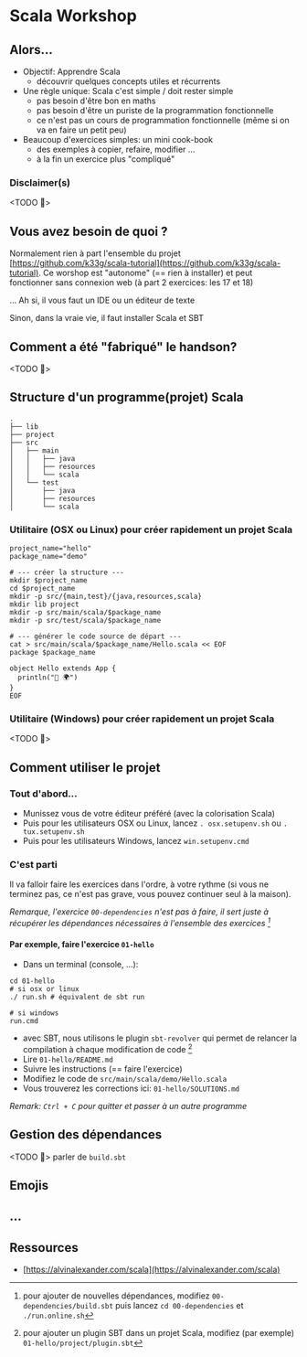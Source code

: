 # Scala Workshop

## Alors...

- Objectif: Apprendre Scala
  - découvrir quelques concepts utiles et récurrents
- Une règle unique: Scala c'est simple / doit rester simple
  - pas besoin d'être bon en maths
  - pas besoin d'être un puriste de la programmation fonctionnelle
  - ce n'est pas un cours de programmation fonctionnelle (même si on va en faire un petit peu)
- Beaucoup d'exercices simples: un mini cook-book
  - des exemples à copier, refaire, modifier ...
  - à la fin un exercice plus "compliqué"

### Disclaimer(s)

<TODO 🚧>


## Vous avez besoin de quoi ?

Normalement rien à part l'ensemble du projet [https://github.com/k33g/scala-tutorial](https://github.com/k33g/scala-tutorial). Ce worshop est "autonome" (== rien à installer) et peut fonctionner sans connexion web (à part 2 exercices: les 17 et 18)

... Ah si, il vous faut un IDE ou un éditeur de texte

Sinon, dans la vraie vie, il faut installer Scala et SBT

## Comment a été "fabriqué" le handson?

<TODO 🚧>

## Structure d'un programme(projet) Scala

```
.
├── lib
├── project
├── src
│   ├── main
│   │   ├── java
│   │   ├── resources
│   │   └── scala
│   └── test
│       ├── java
│       ├── resources
│       └── scala
```

### Utilitaire (OSX ou Linux) pour créer rapidement un projet Scala

```shell
project_name="hello"
package_name="demo"

# --- créer la structure ---
mkdir $project_name
cd $project_name
mkdir -p src/{main,test}/{java,resources,scala}
mkdir lib project
mkdir -p src/main/scala/$package_name
mkdir -p src/test/scala/$package_name

# --- générer le code source de départ ---
cat > src/main/scala/$package_name/Hello.scala << EOF
package $package_name

object Hello extends App {
  println("👋 🌍")
}
EOF
```

### Utilitaire (Windows) pour créer rapidement un projet Scala

<TODO 🚧>

## Comment utiliser le projet

### Tout d'abord...

- Munissez vous de votre éditeur préféré (avec la colorisation Scala)
- Puis pour les utilisateurs OSX ou Linux, lancez `. osx.setupenv.sh` ou `. tux.setupenv.sh`
- Puis pour les utilisateurs Windows, lancez `win.setupenv.cmd`

### C'est parti

Il va falloir faire les exercices dans l'ordre, à votre rythme (si vous ne terminez pas, ce n'est pas grave, vous pouvez continuer seul à la maison).

*Remarque, l'exercice `00-dependencies` n'est pas à faire, il sert juste à récupérer les dépendances nécessaires à l'ensemble des exercices [^1]*

#### Par exemple, faire l'exercice `01-hello`

- Dans un terminal (console, ...):
```
cd 01-hello
# si osx or linux
./ run.sh # équivalent de sbt run 

# si windows
run.cmd
```
- avec SBT, nous utilisons le plugin `sbt-revolver` qui permet de relancer la compilation à chaque modification de code [^2]
- Lire `01-hello/README.md`
- Suivre les instructions (== faire l'exercice)
- Modifiez le code de `src/main/scala/demo/Hello.scala`
- Vous trouverez les corrections ici: `01-hello/SOLUTIONS.md`

*Remark: `Ctrl + C` pour quitter et passer à un autre programme*

## Gestion des dépendances

<TODO 🚧> parler de `build.sbt`

## Emojis

<TODO>

## ...

## Ressources

- [https://alvinalexander.com/scala](https://alvinalexander.com/scala)


[^1]: pour ajouter de nouvelles dépendances, modifiez `00-dependencies/build.sbt` puis lancez `cd 00-dependencies` et `./run.online.sh`

[^2]: pour ajouter un plugin SBT dans un projet Scala, modifiez (par exemple) `01-hello/project/plugin.sbt`